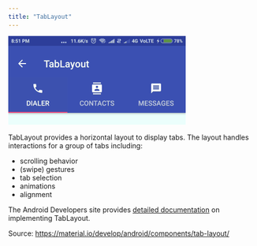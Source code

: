 ```yaml
---
title: "TabLayout"
---
```

![TabLayout image]

TabLayout provides a horizontal layout to display tabs.
The layout handles interactions for a group of tabs including:

- scrolling behavior
- (swipe) gestures
- tab selection
- animations
- alignment

The Android Developers site provides [detailed documentation]
on implementing TabLayout.

Source: <https://material.io/develop/android/components/tab-layout/>

[TabLayout image]:        ../assets/img/smartwidgets/tablayout.png
[detailed documentation]: https://developer.android.com/reference/com/google/android/material/tabs/TabLayout